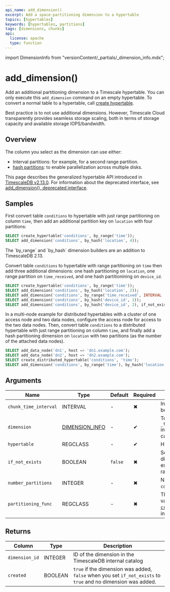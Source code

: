 ```yaml
---
api_name: add_dimension()
excerpt: Add a space-partitioning dimension to a hypertable
topics: [hypertables]
keywords: [hypertables, partitions]
tags: [dimensions, chunks]
api:
  license: apache
  type: function
---
```


import DimensionInfo from "versionContent/_partials/_dimension_info.mdx";

# add_dimension()

Add an additional partitioning dimension to a Timescale hypertable. You can only execute this `add_dimension` command 
on an empty hypertable. To convert a normal table to a hypertable, call [create hypertable][create_hypertable].

<Highlight type="cloud" header="These instructions are for self-hosted TimescaleDB deployments" button="Try Timescale Cloud">

Best practice is to not use additional dimensions. However, Timescale Cloud transparently provides seamless storage
scaling, both in terms of storage capacity and available storage IOPS/bandwidth.

</Highlight>

## Overview

The column you select as the dimension can use either:
 
- Interval partitions: for example, for a second range partition.
- [hash partitions][hash-partition]: to enable parallelization across multiple disks.

This page describes the generalized hypertable API introduced in [TimescaleDB v2.13.0][rn-2130].
For information about the deprecated interface, see [add_dimension(), deprecated interface][add-dimension-old].

## Samples

First convert table `conditions` to hypertable with just range
partitioning on column `time`, then add an additional partition key on
`location` with four partitions:

```sql
SELECT create_hypertable('conditions', by_range('time'));
SELECT add_dimension('conditions', by_hash('location', 4));
```

<Highlight type="note">
The `by_range` and `by_hash` dimension builders are an addition to TimescaleDB 2.13.
</Highlight>

Convert table `conditions` to hypertable with range partitioning on
`time` then add three additional dimensions: one hash partitioning on
`location`, one range partition on `time_received`, and one hash
partitionining on `device_id`.

```sql
SELECT create_hypertable('conditions', by_range('time'));
SELECT add_dimension('conditions', by_hash('location', 2));
SELECT add_dimension('conditions', by_range('time_received', INTERVAL '1 day'));
SELECT add_dimension('conditions', by_hash('device_id', 2));
SELECT add_dimension('conditions', by_hash('device_id', 2), if_not_exists => true);
```

In a multi-node example for distributed hypertables with a cluster
of one access node and two data nodes, configure the access node for
access to the two data nodes. Then, convert table `conditions` to
a distributed hypertable with just range partitioning on column `time`,
and finally add a hash partitioning dimension on `location`
with two partitions (as the number of the attached data nodes).

```sql
SELECT add_data_node('dn1', host => 'dn1.example.com');
SELECT add_data_node('dn2', host => 'dn2.example.com');
SELECT create_distributed_hypertable('conditions', 'time');
SELECT add_dimension('conditions', by_range('time'), by_hash('location', 2));
```

## Arguments

| Name | Type             | Default | Required | Description                                                                                                                 |
|-|------------------|-|-|-----------------------------------------------------------------------------------------------------------------------------|
|`chunk_time_interval` | INTERVAL         | -       | ✖ | Interval that each chunk covers. Must be > 0                                                                                |
|`dimension` | [DIMENSION_INFO][dimension-info] | -       | ✔ | To create a `_timescaledb_internal.dimension_info` instance to partition a hypertable, you call  [`by_range`][by-range] and [`by_hash`][by-hash].||      
|`hypertable`| REGCLASS         | - | ✔ | Hypertable to add the dimension to                                                                                          |
|`if_not_exists` | BOOLEAN          | `false` | ✖ | Set to `true` to print an error if a dimension for the column already exists. By default an exception is raised. |
|`number_partitions` | INTEGER          | -       | ✖ | Number of hash partitions to use on `column_name`. Must be > 0                                                              |
|`partitioning_func` | REGCLASS         | -       | ✖ | The function to use for calculating a value's partition. See [`create_hypertable`][create_hypertable] for more information. |

<DimensionInfo />

## Returns

|Column|Type| Description                                                                                                 |
|-|-|-------------------------------------------------------------------------------------------------------------|
|`dimension_id`|INTEGER| ID of the dimension in the TimescaleDB internal catalog                                                     |
|`created`|BOOLEAN| `true` if the dimension was added, `false` when you set `if_not_exists` to `true` and no dimension was added. |


[create_hypertable]: /api/:currentVersion:/hypertable/create_hypertable/
[distributed-hypertable-partitioning-best-practices]: /use-timescale/:currentVersion:/hypertables/about-hypertables/#space-partitioning
[distributed-hypertables]: /api/:currentVersion:/distributed-hypertables/create_distributed_hypertable/
[regular-hypertables]: /api/:currentVersion:/hypertable/create_hypertable/
[add-dimension-old]: /api/:currentVersion:/hypertable/add_dimension_old/
[rn-2130]: /about/:currentVersion:/release-notes/#timescaledb-2130-on-2023-11-28
[hash-partition]: /api/:currentVersion:/hypertable/add_dimension/#hash-partitions
[dimension-info]: /api/:currentVersion:/hypertable/add_dimension/#dimension-info
[by-range]: /api/:currentVersion:/hypertable/add_dimension/#by_range
[by-hash]: /api/:currentVersion:/hypertable/add_dimension/#by_hash
